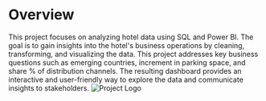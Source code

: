 # Overview
This project focuses on analyzing hotel data using SQL and Power BI. The goal is to gain insights into the hotel's business operations by cleaning, transforming, and visualizing the data. This project addresses key business questions such as emerging countries, increment in parking space, and share % of distribution channels. The resulting dashboard provides an interactive and user-friendly way to explore the data and communicate insights to stakeholders.
![Project Logo](./images/dashboard.png)

